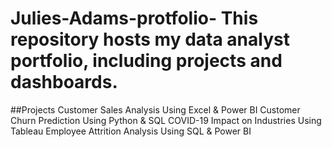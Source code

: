 # Julies-Adams-protfolio- This repository hosts my data analyst portfolio, including projects and dashboards.
##Projects 
Customer Sales Analysis Using Excel & Power BI
Customer Churn Prediction Using Python & SQL
COVID-19 Impact on Industries Using Tableau
Employee Attrition Analysis Using SQL & Power BI
